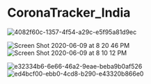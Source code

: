 # CoronaTracker_India


![4082f60c-1357-4f54-a29c-e5f95a81d9ec](https://user-images.githubusercontent.com/25398924/79847353-3cd7ad00-83dd-11ea-93e0-a97e9f4447c1.jpg) 

![Screen Shot 2020-06-09 at 8 20 46 PM](https://user-images.githubusercontent.com/25398924/84163415-19e98100-aa8f-11ea-8b76-8d7548b1a5fb.png)       ![Screen Shot 2020-06-09 at 8 10 12 PM](https://user-images.githubusercontent.com/25398924/84162398-f6720680-aa8d-11ea-9bed-545a957984fe.png)


![e32334b6-6e66-46a2-9eae-beba9b0af526](https://user-images.githubusercontent.com/25398924/79847528-7c05fe00-83dd-11ea-90db-cf4175927e36.jpg)     ![ed4bcf00-ebb0-4cd8-b290-e43320b866e0](https://user-images.githubusercontent.com/25398924/79847539-7f00ee80-83dd-11ea-9f07-75558c161346.jpg)
